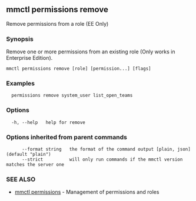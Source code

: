 ## mmctl permissions remove

Remove permissions from a role (EE Only)

### Synopsis

Remove one or more permissions from an existing role (Only works in Enterprise Edition).

```
mmctl permissions remove [role] [permission...] [flags]
```

### Examples

```
  permissions remove system_user list_open_teams
```

### Options

```
  -h, --help   help for remove
```

### Options inherited from parent commands

```
      --format string   the format of the command output [plain, json] (default "plain")
      --strict          will only run commands if the mmctl version matches the server one
```

### SEE ALSO

* [mmctl permissions](mmctl_permissions.md)	 - Management of permissions and roles

